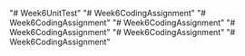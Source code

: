 "# Week6UnitTest" 
"# Week6CodingAssignment" 
"# Week6CodingAssignment" 
"# Week6CodingAssignment" 
"# Week6CodingAssignment" 
"# Week6CodingAssignment" 
"# Week6CodingAssignment" 
